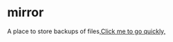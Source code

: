 # mirror
A place to store backups of files,[Click me to go quickly,](https://github.com/huanx-b/mirror/releases)
